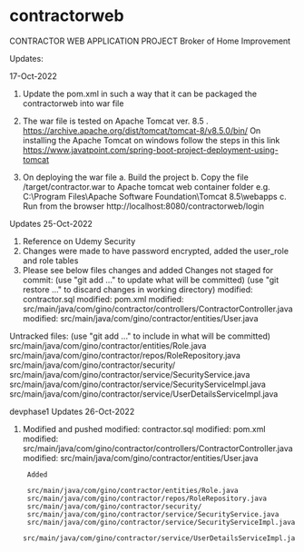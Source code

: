 # contractorweb
CONTRACTOR WEB APPLICATION PROJECT
Broker of Home Improvement

Updates: 

17-Oct-2022

1. Update the pom.xml in such a way that it can be packaged the contractorweb into war file
2. The war file is tested on Apache Tomcat ver. 8.5 .   https://archive.apache.org/dist/tomcat/tomcat-8/v8.5.0/bin/
	On installing the Apache Tomcat on windows follow the steps in this link https://www.javatpoint.com/spring-boot-project-deployment-using-tomcat

3. On deploying the war file
	a. Build the project
	b. Copy the file /target/contractor.war to Apache tomcat web container folder e.g. C:\Program Files\Apache Software Foundation\Tomcat 8.5\webapps
	c. Run from the browser http://localhost:8080/contractorweb/login
	
Updates 25-Oct-2022

1. Reference on Udemy Security 
2. Changes were made to have password encrypted, added the user_role and role tables
3. Please see below files changes and added 
Changes not staged for commit:
  (use "git add <file>..." to update what will be committed)
  (use "git restore <file>..." to discard changes in working directory)
        modified:   contractor.sql
        modified:   pom.xml
        modified:   src/main/java/com/gino/contractor/controllers/ContractorController.java
        modified:   src/main/java/com/gino/contractor/entities/User.java

Untracked files:
  (use "git add <file>..." to include in what will be committed)
        src/main/java/com/gino/contractor/entities/Role.java
        src/main/java/com/gino/contractor/repos/RoleRepository.java
        src/main/java/com/gino/contractor/security/
        src/main/java/com/gino/contractor/service/SecurityService.java
        src/main/java/com/gino/contractor/service/SecurityServiceImpl.java
        src/main/java/com/gino/contractor/service/UserDetailsServiceImpl.java

devphase1 Updates 26-Oct-2022
1. Modified and pushed 
        modified:   contractor.sql
        modified:   pom.xml
        modified:   src/main/java/com/gino/contractor/controllers/ContractorController.java
        modified:   src/main/java/com/gino/contractor/entities/User.java
        
        Added

        src/main/java/com/gino/contractor/entities/Role.java
        src/main/java/com/gino/contractor/repos/RoleRepository.java
        src/main/java/com/gino/contractor/security/
        src/main/java/com/gino/contractor/service/SecurityService.java
        src/main/java/com/gino/contractor/service/SecurityServiceImpl.java
        src/main/java/com/gino/contractor/service/UserDetailsServiceImpl.java




